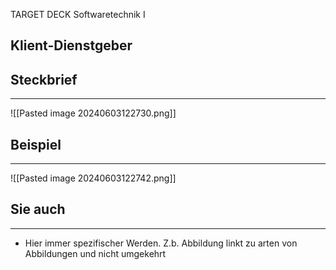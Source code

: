 
TARGET DECK
Softwaretechnik I

Klient-Dienstgeber
--
## Steckbrief
***
![[Pasted image 20240603122730.png]]
## Beispiel
***
![[Pasted image 20240603122742.png]]
## Sie auch
***
* Hier immer spezifischer Werden. Z.b. Abbildung linkt zu arten von Abbildungen und nicht umgekehrt
